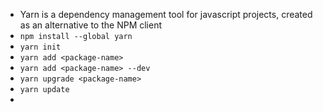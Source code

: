- Yarn is a dependency management tool for javascript projects, created as an alternative to the NPM client 
- `npm install --global yarn`
- `yarn init`
- `yarn add <package-name>`
- `yarn add <package-name> --dev`
- `yarn upgrade <package-name>`
- `yarn update`
- 